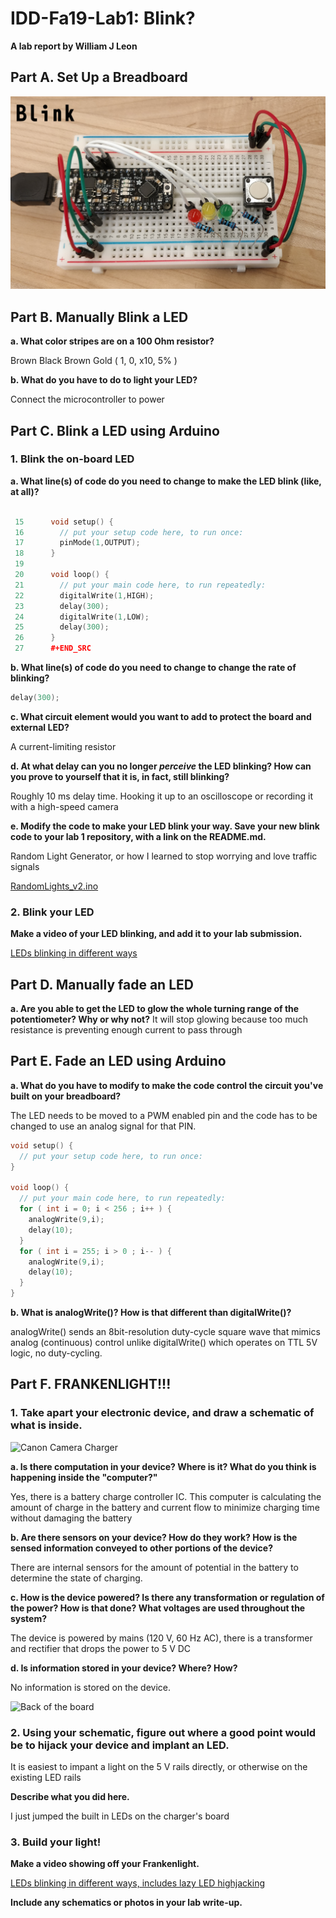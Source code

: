 # IDD-Fa19-Lab1: Blink?

**A lab report by William J Leon**

## Part A. Set Up a Breadboard

![Blink](IMG_20190909_184206.jpg)


## Part B. Manually Blink a LED

**a. What color stripes are on a 100 Ohm resistor?**

Brown Black Brown Gold ( 1, 0, x10, 5% )
 
**b. What do you have to do to light your LED?**

Connect the microcontroller to power

## Part C. Blink a LED using Arduino

### 1. Blink the on-board LED

**a. What line(s) of code do you need to change to make the LED blink (like, at all)?**
```cpp

 15      void setup() {                                                           
 16        // put your setup code here, to run once:                              
 17        pinMode(1,OUTPUT);                                                     
 18      }                                                                        
 19                                                                               
 20      void loop() {                                                            
 21        // put your main code here, to run repeatedly:                         
 22        digitalWrite(1,HIGH);                                                  
 23        delay(300);                                                            
 24        digitalWrite(1,LOW);                                                   
 25        delay(300);                                                            
 26      }                                                                        
 27      #+END_SRC 
```

**b. What line(s) of code do you need to change to change the rate of blinking?**

```cpp
delay(300);
```

**c. What circuit element would you want to add to protect the board and external LED?**

A current-limiting resistor
 
**d. At what delay can you no longer *perceive* the LED blinking? How can you prove to yourself that it is, in fact, still blinking?**

Roughly 10 ms delay time. Hooking it up to an oscilloscope or recording it with a high-speed camera

**e. Modify the code to make your LED blink your way. Save your new blink code to your lab 1 repository, with a link on the README.md.**

Random Light Generator, or how I learned to stop worrying and love traffic signals

[RandomLights_v2.ino](https://github.com/wjl88/IDD-Fa19-Lab1/blob/master/RandomLights_v2.ino)

### 2. Blink your LED

**Make a video of your LED blinking, and add it to your lab submission.**

[LEDs blinking in different ways](https://youtu.be/faF90KuzX0E)


## Part D. Manually fade an LED

**a. Are you able to get the LED to glow the whole turning range of the potentiometer? Why or why not?**
It will stop glowing because too much resistance is preventing enough current to pass through

## Part E. Fade an LED using Arduino

**a. What do you have to modify to make the code control the circuit you've built on your breadboard?**

The LED needs to be moved to a PWM enabled pin and the code has to be changed to use an analog signal for that PIN.

```cpp
void setup() {
  // put your setup code here, to run once:
}

void loop() {
  // put your main code here, to run repeatedly:
  for ( int i = 0; i < 256 ; i++ ) {
    analogWrite(9,i);
    delay(10);
  }
  for ( int i = 255; i > 0 ; i-- ) {
    analogWrite(9,i);
    delay(10);
  }
}
```

**b. What is analogWrite()? How is that different than digitalWrite()?**

analogWrite() sends an 8bit-resolution duty-cycle square wave that mimics analog (continuous) control unlike digitalWrite() which operates on TTL 5V logic, no duty-cycling.

## Part F. FRANKENLIGHT!!!

### 1. Take apart your electronic device, and draw a schematic of what is inside. 

![Canon Camera Charger](IMG_2805.JPG)

**a. Is there computation in your device? Where is it? What do you think is happening inside the "computer?"**

Yes, there is a battery charge controller IC. This computer is calculating the amount of charge in the battery and current flow to minimize charging time without damaging the battery

**b. Are there sensors on your device? How do they work? How is the sensed information conveyed to other portions of the device?**

There are internal sensors for the amount of potential in the battery to determine the state of charging.

**c. How is the device powered? Is there any transformation or regulation of the power? How is that done? What voltages are used throughout the system?**

The device is powered by mains (120 V, 60 Hz AC), there is a transformer and rectifier that drops the power to 5 V DC

**d. Is information stored in your device? Where? How?**

No information is stored on the device.

![Back of the board](IMG_2804.JPG)

### 2. Using your schematic, figure out where a good point would be to hijack your device and implant an LED.

It is easiest to impant a light on the 5 V rails directly, or otherwise on the existing LED rails

**Describe what you did here.**

I just jumped the built in LEDs on the charger's board

### 3. Build your light!

**Make a video showing off your Frankenlight.**

[LEDs blinking in different ways, includes lazy LED highjacking](https://youtu.be/faF90KuzX0E)

**Include any schematics or photos in your lab write-up.**
